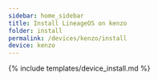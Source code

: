 ```yaml
---
sidebar: home_sidebar
title: Install LineageOS on kenzo
folder: install
permalink: /devices/kenzo/install
device: kenzo
---
```

{% include templates/device_install.md %}
